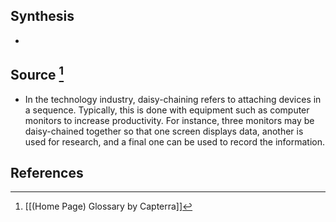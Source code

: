 ## Synthesis
- 
## Source [^1]
- In the technology industry, daisy-chaining refers to attaching devices in a sequence. Typically, this is done with equipment such as computer monitors to increase productivity. For instance, three monitors may be daisy-chained together so that one screen displays data, another is used for research, and a final one can be used to record the information.
## References

[^1]: [[(Home Page) Glossary by Capterra]]